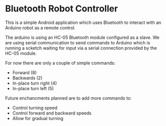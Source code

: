 Bluetooth Robot Controller
==========================

This is a simple Android application which uses Bluetooth to interact with an Arduino robot as a remote control.  

The arduino is using an HC-05 Bluetooth module configured as a slave. We are using serial communication to send commands
to Arduino which is running a scketch waiting for input via a serial connection provided by the HC-05 module.

For now there are only a couple of simple commands:
- Forward (8)
- Backwards (2)
- In-place turn right (4)
- In-place turn left (5)

Future enchancments planned are to add more commands to:
- Control turning speed
- Control forward and backward speeds
- Allow for gradual turning
